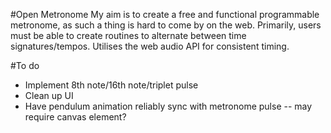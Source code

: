 #Open Metronome
My aim is to create a free and functional programmable metronome, as such a thing is hard to come by on the web. Primarily, users must be able to create routines to alternate between time signatures/tempos. Utilises the web audio API for consistent timing.

#To do
- Implement 8th note/16th note/triplet pulse
- Clean up UI
- Have pendulum animation reliably sync with metronome pulse -- may require canvas element?
